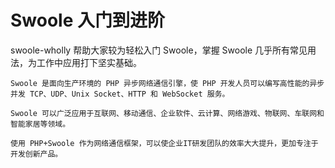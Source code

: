 # Swoole 入门到进阶

swoole-wholly 帮助大家较为轻松入门 Swoole，掌握 Swoole 几乎所有常见用法，为工作中应用打下坚实基础。

```
Swoole 是面向生产环境的 PHP 异步网络通信引擎，使 PHP 开发人员可以编写高性能的异步并发 TCP、UDP、Unix Socket、HTTP 和 WebSocket 服务。

Swoole 可以广泛应用于互联网、移动通信、企业软件、云计算、网络游戏、物联网、车联网和智能家居等领域。

使用 PHP+Swoole 作为网络通信框架，可以使企业IT研发团队的效率大大提升，更加专注于开发创新产品。
```

